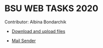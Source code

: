 # BSU WEB TASKS 2020
Contributor: Albina Bondarchik

+ [Download and upload files](./DownloadUploadFiles/src/main)

+ [Mail Sender](./MailSender/src/main/java/by/bsu/mailsender)
